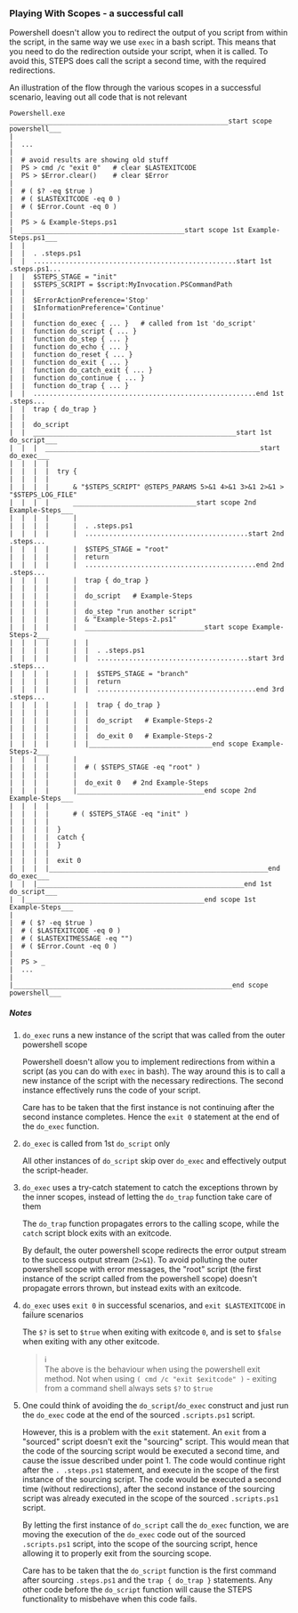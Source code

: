### Playing With Scopes - a successful call

Powershell doesn't allow you to redirect the output of you script from within the script, in the same way we use `exec` in a bash script.  This means that you need to do the redirection outside your script, when it is called.  To avoid this, STEPS does call the script a second time, with the required redirections.

An illustration of the flow through the various scopes in a successful scenario, leaving out all code that is not relevant

```
Powershell.exe
_______________________________________________________start scope powershell___
| 
|  ...
| 
|  # avoid results are showing old stuff
|  PS > cmd /c "exit 0"   # clear $LASTEXITCODE
|  PS > $Error.clear()    # clear $Error
|
|  # ( $? -eq $true )
|  # ( $LASTEXITCODE -eq 0 )
|  # ( $Error.Count -eq 0 )
|
|  PS > & Example-Steps.ps1
|  _________________________________________start scope 1st Example-Steps.ps1___
|  |
|  |  . .steps.ps1
|  |  ...................................................start 1st .steps.ps1...
|  |  $STEPS_STAGE = "init"
|  |  $STEPS_SCRIPT = $script:MyInvocation.PSCommandPath
|  |
|  |  $ErrorActionPreference='Stop'
|  |  $InformationPreference='Continue'
|  |
|  |  function do_exec { ... }   # called from 1st 'do_script'
|  |  function do_script { ... }
|  |  function do_step { ... }
|  |  function do_echo { ... }
|  |  function do_reset { ... }
|  |  function do_exit { ... }
|  |  function do_catch_exit { ... }
|  |  function do_continue { ... }
|  |  function do_trap { ... }
|  |  ........................................................end 1st .steps...
|  |  trap { do_trap }
|  |  
|  |  do_script
|  |  ___________________________________________________start 1st do_script___
|  |  |  ______________________________________________________start do_exec___
|  |  |  |
|  |  |  |  try {
|  |  |  |
|  |  |  |      & "$STEPS_SCRIPT" @STEPS_PARAMS 5>&1 4>&1 3>&1 2>&1 > "$STEPS_LOG_FILE"
|  |  |  |      _______________________________start scope 2nd Example-Steps___
|  |  |  |      |
|  |  |  |      |  . .steps.ps1
|  |  |  |      |  .........................................start 2nd .steps...
|  |  |  |      |  $STEPS_STAGE = "root"
|  |  |  |      |  return
|  |  |  |      |  ...........................................end 2nd .steps...
|  |  |  |      |  trap { do_trap }
|  |  |  |      |  
|  |  |  |      |  do_script   # Example-Steps
|  |  |  |      |
|  |  |  |      |  do_step "run another script"
|  |  |  |      |  & "Example-Steps-2.ps1"
|  |  |  |      |  ______________________________start scope Example-Steps-2___
|  |  |  |      |  |
|  |  |  |      |  |  . .steps.ps1
|  |  |  |      |  |  ......................................start 3rd .steps...
|  |  |  |      |  |  $STEPS_STAGE = "branch"
|  |  |  |      |  |  return
|  |  |  |      |  |  ........................................end 3rd .steps...
|  |  |  |      |  |  trap { do_trap }
|  |  |  |      |  |  
|  |  |  |      |  |  do_script   # Example-Steps-2
|  |  |  |      |  |
|  |  |  |      |  |  do_exit 0   # Example-Steps-2  
|  |  |  |      |  |_______________________________end scope Example-Steps-2___
|  |  |  |      |
|  |  |  |      |  # ( $STEPS_STAGE -eq "root" )
|  |  |  |      |
|  |  |  |      |  do_exit 0   # 2nd Example-Steps 
|  |  |  |      |________________________________end scope 2nd Example-Steps___
|  |  |  |      
|  |  |  |      # ( $STEPS_STAGE -eq "init" )
|  |  |  |
|  |  |  |  }
|  |  |  |  catch {
|  |  |  |  }
|  |  |  |  
|  |  |  |  exit 0
|  |  |  |_______________________________________________________end do_exec___
|  |  |____________________________________________________end 1st do_script___
|  |_____________________________________________end scope 1st Example-Steps___
|
|  # ( $? -eq $true )
|  # ( $LASTEXITCODE -eq 0 )
|  # ( $LASTEXITMESSAGE -eq "")
|  # ( $Error.Count -eq 0 )
|
|  PS > _
|  ...
|   
|_______________________________________________________end scope powershell___

```

##### Notes
  
1. `do_exec` runs a new instance of the script that was called from the outer powershell scope

   Powershell doesn't allow you to implement redirections from within a script (as you can do with `exec` in bash).  The way around this is to call a new instance of the script with the necessary redirections.  The second instance effectively runs the code of your script.

   Care has to be taken that the first instance is not continuing after the second instance completes.  Hence the `exit 0` statement at the end of the `do_exec` function.

2. `do_exec` is called from 1st `do_script` only

   All other instances of `do_script` skip over `do_exec` and effectively output the script-header.

3. `do_exec` uses a try-catch statement to catch the exceptions thrown by the inner scopes, instead of letting the `do_trap` function take care of them 

   The `do_trap` function propagates errors to the calling scope, while the `catch` script block exits with an exitcode.

   By default, the outer powershell scope redirects the error output stream to the success output stream (`2>&1`).  To avoid polluting the outer powershell scope with error messages, the "root" script (the first instance of the script called from the powershell scope) doesn't propagate errors thrown, but instead exits with an exitcode. 

4. `do_exec` uses `exit 0` in successful scenarios, and `exit $LASTEXITCODE` in failure scenarios

   The `$?` is set to `$true` when exiting with exitcode `0`, and is set to `$false` when exiting with any other exitcode.

   > :information_source:  
   > The above is the behaviour when using the powershell exit method.  Not when using `( cmd /c "exit $exitcode" )` - exiting from a command shell always sets `$?` to `$true`

5. One could think of avoiding the `do_script`/`do_exec` construct and just run the `do_exec` code at the end of the sourced `.scripts.ps1` script.

   However, this is a problem with the `exit` statement.  An `exit` from a "sourced" script doesn't exit the "sourcing" script.  This would mean that the code of the sourcing script would be executed a second time, and cause the issue described under point 1.  The code would continue right after the `. .steps.ps1` statement, and execute in the scope of the first instance of the sourcing script.  The code would be executed a second time (without redirections), after the second instance of the sourcing script was already executed in the scope of the sourced `.scripts.ps1` script.

   By letting the first instance of `do_script` call the `do_exec` function, we are moving the execution of the `do_exec` code out of the sourced `.scripts.ps1` script, into the scope of the sourcing script, hence allowing it to properly exit from the sourcing scope.

   Care has to be taken that the `do_script` function is the first command after sourcing `.steps.ps1` and the `trap { do_trap }` statements.  Any other code before the `do_script` function will cause the STEPS functionality to misbehave when this code fails.
